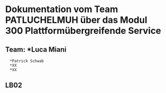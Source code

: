 # Dokumentation vom Team PATLUCHELMUH über das Modul 300 Plattformübergreifende Service 

## Team: *Luca Miani 
      *Patrick Schwab 
      *XX 
      *XX

## LB02
